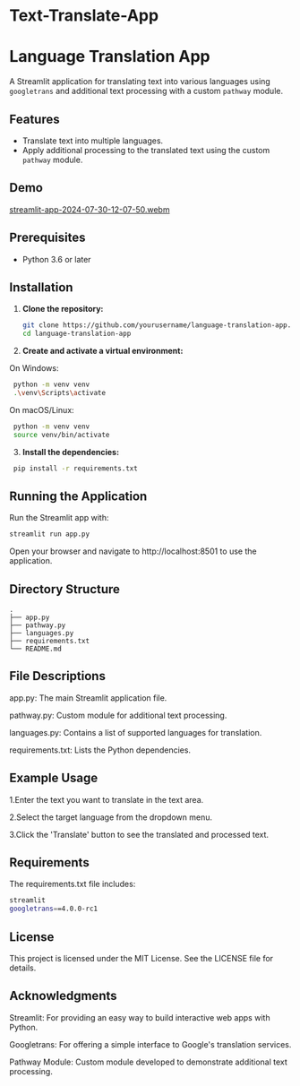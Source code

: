 ﻿# Text-Translate-App
# Language Translation App

A Streamlit application for translating text into various languages using `googletrans` and additional text processing with a custom `pathway` module.

## Features

- Translate text into multiple languages.
- Apply additional processing to the translated text using the custom `pathway` module.

 ## Demo
 [streamlit-app-2024-07-30-12-07-50.webm](https://github.com/user-attachments/assets/69aff1dd-6c4b-46c9-a818-05761f8f9733)


## Prerequisites

- Python 3.6 or later

## Installation

1. **Clone the repository:**

   ```bash
   git clone https://github.com/yourusername/language-translation-app.git
   cd language-translation-app

2. **Create and activate a virtual environment:**

On Windows:
  ```bash
   python -m venv venv
   .\venv\Scripts\activate
```
On macOS/Linux:
  ```bash
   python -m venv venv
   source venv/bin/activate
```
3. **Install the dependencies:**
  ```bash
   pip install -r requirements.txt
```
## Running the Application
Run the Streamlit app with:
```bash
streamlit run app.py
```
Open your browser and navigate to http://localhost:8501 to use the application.

## Directory Structure
```code
.
├── app.py
├── pathway.py
├── languages.py
├── requirements.txt
└── README.md
```
## File Descriptions
app.py: The main Streamlit application file.

pathway.py: Custom module for additional text processing.

languages.py: Contains a list of supported languages for translation.

requirements.txt: Lists the Python dependencies.

## Example Usage
1.Enter the text you want to translate in the text area.

2.Select the target language from the dropdown menu.

3.Click the 'Translate' button to see the translated and processed text.

## Requirements
The requirements.txt file includes:
```bash
streamlit
googletrans==4.0.0-rc1
```

## License
This project is licensed under the MIT License. See the LICENSE file for details.

## Acknowledgments
Streamlit: For providing an easy way to build interactive web apps with Python.

Googletrans: For offering a simple interface to Google's translation services.

Pathway Module: Custom module developed to demonstrate additional text processing.



